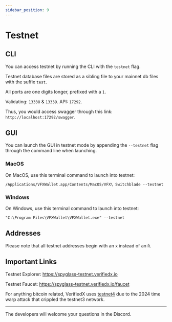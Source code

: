 ```yaml
---
sidebar_position: 9
---
```


# Testnet

## CLI

You can access testnet by running the CLI with the `testnet` flag.

Testnet database files are stored as a sibling file to your mainnet db files with the suffix `test`.

All ports are one digits longer, prefixed with a `1`.

Validating: `13338` & `13339`.
API: `17292`.

Thus, you would access swagger through this link: `http://localhost:17292/swagger`.


## GUI

You can launch the GUI in testnet mode by appending the `--testnet` flag through the command line when launching.

### MacOS

On MacOS, use this terminal command to launch into testnet:
```shell
/Applications/VFXWallet.app/Contents/MacOS/VFX\ Switchblade --testnet
```

### Windows
On Windows, use this terminal command to launch into testnet:
```shell
"C:\Program Files\VFXWallet\VFXWallet.exe" --testnet
```

## Addresses

Please note that all testnet addresses begin with an `x` instead of an `R`.

## Important Links

Testnet Explorer: https://spyglass-testnet.verifiedx.io

Testnet Faucet: https://spyglass-testnet.verifiedx.io/faucet

For anything bitcoin related, VerifiedX uses [testnet4](https://mempool.space/testnet4) due to the 2024 time warp attack that crippled the testnet3 network.

---

The developers will welcome your questions in the Discord.